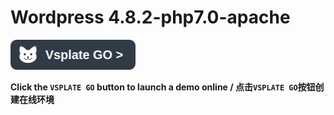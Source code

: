 # Wordpress 4.8.2-php7.0-apache

<a href="https://www.vsplate.com/?docker-compose=https://github.com/vsplate/dcenvs/wordpress/4.8.2-php7.0-apache"><img alt="VSPLATE GO" src="https://raw.githubusercontent.com/vsplate/images/master/vsgo_btn.png" width="200px"></a>

**Click the `VSPLATE GO` button to launch a demo online / 点击`VSPLATE GO`按钮创建在线环境**